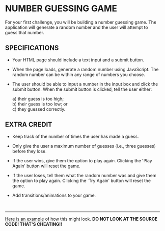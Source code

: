 # NUMBER GUESSING GAME
For your first challenge, you will be building a number guessing game. The application will generate a random number and the user will attempt to guess that number.

## SPECIFICATIONS
  * Your HTML page should include a text input and a submit button.

  * When the page loads, generate a random number using JavaScript. The random number can be within any range of numbers you choose.

  * The user should be able to input a number in the input box and click the submit button. When the submit button is clicked, tell the user either:

    a) their guess is too high;<br>
    b) their guess is too low; or<br>
    c) they guessed correctly.

## EXTRA CREDIT
  * Keep track of the number of times the user has made a guess.

  * Only give the user a maximum number of guesses (i.e., three guesses) before they lose.

  * If the user wins, give them the option to play again. Clicking the 'Play Again' button will reset the game.

  * If the user loses, tell them what the random number was and give them the option to play again. Clicking the 'Try Again' button will reset the game.

  * Add transitions/animations to your game.

<br>

- - -

[Here is an example](https://codepen.io/tophergates/full/JrNjvj/) of how this might look. **DO NOT LOOK AT THE SOURCE CODE! THAT'S CHEATING!!**
